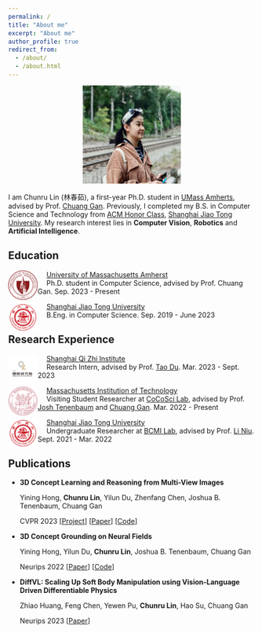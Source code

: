 ```yaml
---
permalink: /
title: "About me"
excerpt: "About me"
author_profile: true
redirect_from: 
  - /about/
  - /about.html
---
```

<p align="center">
<img src="../images/me.png" alt="lcr" width="200" height="200"/>
</p>

I am Chunru Lin (林春茹), a first-year Ph.D. student in [UMass Amherts](https://www.umass.edu/), advised by Prof. [Chuang Gan](https://people.csail.mit.edu/ganchuang/). Previously, I completed my B.S. in Computer Science and Technology from [ACM Honor Class](https://acm.sjtu.edu.cn/home), [Shanghai Jiao Tong University](https://en.sjtu.edu.cn/). My research interest lies in **Computer Vision**, **Robotics** and **Artificial Intelligence**. 

## Education

<img src="../images/umass-amherst.png" alt="umass" width="60" height="60" style="float: left" />&emsp; [University of Massachusetts Amherst](https://www.umass.edu/)  
&emsp; Ph.D. student in Computer Science, advised by Prof. Chuang Gan. Sep. 2023 - Present

<img src="../images/sjtu.png" alt="sjtu" width="60" height="60" style="float: left" />&emsp; [Shanghai Jiao Tong University](http://en.sjtu.edu.cn/)  
&emsp; B.Eng. in Computer Science. Sep. 2019 - June 2023

## Research Experience

<img src="../images/QZ.jpg" alt="QZ" width="60" height="60" style="float: left" />&emsp; [Shanghai Qi Zhi Institute](https://sqz.ac.cn/en)  
&emsp; Research Intern, advised by Prof. [Tao Du](https://people.iiis.tsinghua.edu.cn/~taodu/). Mar. 2023 - Sept. 2023

<img src="../images/mit.png" alt="mit" width="60" height="60" style="float: left" />&emsp; [Massachusetts Institution of Technology](https://www.mit.edu/)  
&emsp; Visiting Student Researcher at [CoCoSci Lab](https://cocosci.mit.edu/), advised by Prof. [Josh Tenenbaum](http://web.mit.edu/cocosci/josh.html) and [Chuang Gan](https://people.csail.mit.edu/ganchuang/). Mar. 2022 - Present

<img src="../images/sjtu.png" alt="sjtu" width="60" height="60" style="float: left" />&emsp; [Shanghai Jiao Tong University](http://en.sjtu.edu.cn/)  
&emsp; Undergraduate Researcher at [BCMI Lab](https://bcmi.sjtu.edu.cn/), advised by Prof. [Li Niu](http://www.ustcnewly.com/). Sept. 2021 - Mar. 2022


## Publications

- **3D Concept Learning and Reasoning from Multi-View Images**

  Yining Hong, **Chunru Lin**, Yilun Du, Zhenfang Chen, Joshua B. Tenenbaum, Chuang Gan

  CVPR 2023 [[Project](https://vis-www.cs.umass.edu/3d-clr/)] [[Paper](https://arxiv.org/abs/2303.11327)] [[Code](https://github.com/evelinehong/3D-CLR-Official)]


- **3D Concept Grounding on Neural Fields**

  Yining Hong, Yilun Du, **Chunru Lin**, Joshua B. Tenenbaum, Chuang Gan

  Neurips 2022 [[Paper](https://arxiv.org/abs/2207.06403)] [[Code](https://github.com/evelinehong/3D-Concept-Grounding)]


- **DiffVL: Scaling Up Soft Body Manipulation using Vision-Language Driven Differentiable Physics**

  Zhiao Huang, Feng Chen, Yewen Pu, **Chunru Lin**, Hao Su, Chuang Gan

  Neurips 2023 [[Paper](https://arxiv.org/abs/2312.06408)]
